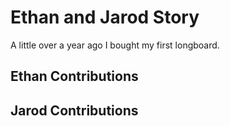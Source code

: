 # Ethan and Jarod Story

A little over a year ago I bought my first longboard.

## Ethan Contributions

## Jarod Contributions